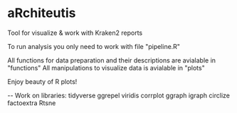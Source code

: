 # aRchiteutis
Tool for visualize &amp; work with Kraken2 reports

To run analysis you only need to work with file "pipeline.R"

All functions for data preparation and their descriptions are avialable in "functions"
All manipulations to visualize data is avialable in "plots"

Enjoy beauty of R plots!

-- 
Work on libraries: 
  tidyverse
  ggrepel
  viridis
  corrplot
  ggraph
  igraph
  circlize
  factoextra
  Rtsne
